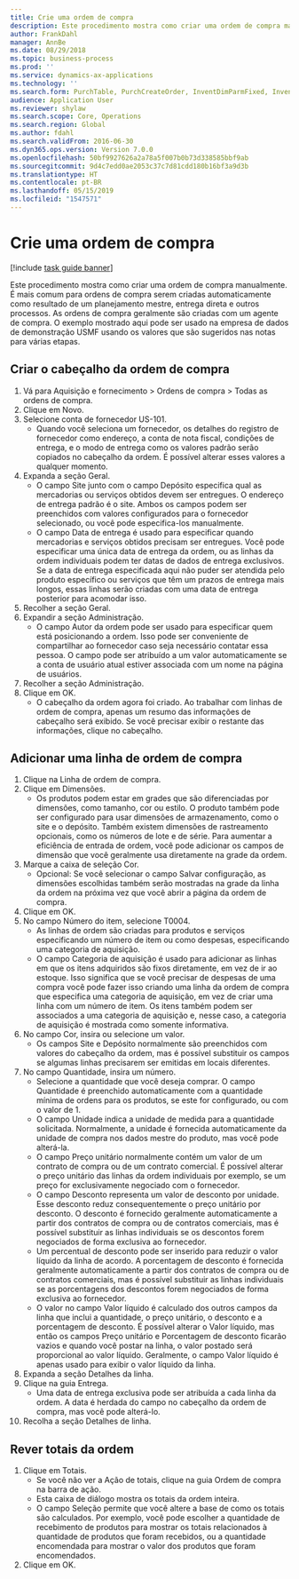 ```yaml
---
title: Crie uma ordem de compra
description: Este procedimento mostra como criar uma ordem de compra manualmente.
author: FrankDahl
manager: AnnBe
ms.date: 08/29/2018
ms.topic: business-process
ms.prod: ''
ms.service: dynamics-ax-applications
ms.technology: ''
ms.search.form: PurchTable, PurchCreateOrder, InventDimParmFixed, InventItemIdLookupPurchase, InventProductDimensionLookup, PurchTotals
audience: Application User
ms.reviewer: shylaw
ms.search.scope: Core, Operations
ms.search.region: Global
ms.author: fdahl
ms.search.validFrom: 2016-06-30
ms.dyn365.ops.version: Version 7.0.0
ms.openlocfilehash: 50bf9927626a2a78a5f007b0b73d338585bbf9ab
ms.sourcegitcommit: 9d4c7edd0ae2053c37c7d81cdd180b16bf3a9d3b
ms.translationtype: HT
ms.contentlocale: pt-BR
ms.lasthandoff: 05/15/2019
ms.locfileid: "1547571"
---
```

# <a name="create-a-purchase-order"></a>Crie uma ordem de compra

[!include [task guide banner](../../includes/task-guide-banner.md)]

Este procedimento mostra como criar uma ordem de compra manualmente. É mais comum para ordens de compra serem criadas automaticamente como resultado de um planejamento mestre, entrega direta e outros processos. As ordens de compra geralmente são criadas com um agente de compra. O exemplo mostrado aqui pode ser usado na empresa de dados de demonstração USMF usando os valores que são sugeridos nas notas para várias etapas.


## <a name="create-the-purchase-order-header"></a>Criar o cabeçalho da ordem de compra
1. Vá para Aquisição e fornecimento > Ordens de compra > Todas as ordens de compra.
2. Clique em Novo.
3. Selecione conta de fornecedor US-101.
    * Quando você seleciona um fornecedor, os detalhes do registro de fornecedor como endereço, a conta de nota fiscal, condições de entrega, e o modo de entrega como os valores padrão serão copiados no cabeçalho da ordem. É possível alterar esses valores a qualquer momento.  
4. Expanda a seção Geral.
    * O campo Site junto com o campo Depósito especifica qual as mercadorias ou serviços obtidos devem ser entregues. O endereço de entrega padrão é o site. Ambos os campos podem ser preenchidos com valores configurados para o fornecedor selecionado, ou você pode especifica-los manualmente.  
    * O campo Data de entrega é usado para especificar quando mercadorias e serviços obtidos precisam ser entregues. Você pode especificar uma única data de entrega da ordem, ou as linhas da ordem individuais podem ter datas de dados de entrega exclusivos. Se a data de entrega especificada aqui não puder ser atendida pelo produto específico ou serviços que têm um prazos de entrega mais longos, essas linhas serão criadas com uma data de entrega posterior para acomodar isso.  
5. Recolher a seção Geral.
6. Expandir a seção Administração.
    * O campo Autor da ordem pode ser usado para especificar quem está posicionando a ordem. Isso pode ser conveniente de compartilhar ao fornecedor caso seja necessário contatar essa pessoa. O campo pode ser atribuído a um valor automaticamente se a conta de usuário atual estiver associada com um nome na página de usuários.  
7. Recolher a seção Administração.
8. Clique em OK.
    * O cabeçalho da ordem agora foi criado. Ao trabalhar com linhas de ordem de compra, apenas um resumo das informações de cabeçalho será exibido. Se você precisar exibir o restante das informações, clique no cabeçalho.  

## <a name="add-a-purchase-order-line"></a>Adicionar uma linha de ordem de compra
1. Clique na Linha de ordem de compra.
2. Clique em Dimensões.
    * Os produtos podem estar em grades que são diferenciadas por dimensões, como tamanho, cor ou estilo. O produto também pode ser configurado para usar dimensões de armazenamento, como o site e o depósito. Também existem dimensões de rastreamento opcionais, como os números de lote e de série. Para aumentar a eficiência de entrada de ordem, você pode adicionar os campos de dimensão que você geralmente usa diretamente na grade da ordem.  
3. Marque a caixa de seleção Cor.
    * Opcional: Se você selecionar o campo Salvar configuração, as dimensões escolhidas também serão mostradas na grade da linha da ordem na próxima vez que você abrir a página da ordem de compra.  
4. Clique em OK.
5. No campo Número do item, selecione T0004.
    * As linhas de ordem são criadas para produtos e serviços especificando um número de item ou como despesas, especificando uma categoria de aquisição.  
    * O campo Categoria de aquisição é usado para adicionar as linhas em que os itens adquiridos são fixos diretamente, em vez de ir ao estoque. Isso significa que se você precisar de despesas de uma compra você pode fazer isso criando uma linha da ordem de compra que especifica uma categoria de aquisição, em vez de criar uma linha com um número de item. Os itens também podem ser associados a uma categoria de aquisição e, nesse caso, a categoria de aquisição é mostrada como somente informativa.  
6. No campo Cor, insira ou selecione um valor.
    * Os campos Site e Depósito normalmente são preenchidos com valores do cabeçalho da ordem, mas é possível substituir os campos se algumas linhas precisarem ser emitidas em locais diferentes.  
7. No campo Quantidade, insira um número.
    * Selecione a quantidade que você deseja comprar. O campo Quantidade é preenchido automaticamente com a quantidade mínima de ordens para os produtos, se este for configurado, ou com o valor de 1.  
    * O campo Unidade indica a unidade de medida para a quantidade solicitada. Normalmente, a unidade é fornecida automaticamente da unidade de compra nos dados mestre do produto, mas você pode alterá-la.  
    * O campo Preço unitário normalmente contém um valor de um contrato de compra ou de um contrato comercial. É possível alterar o preço unitário das linhas da ordem individuais por exemplo, se um preço for exclusivamente negociado com o fornecedor.  
    * O campo Desconto representa um valor de desconto por unidade. Esse desconto reduz consequentemente o preço unitário por desconto. O desconto é fornecido geralmente automaticamente a partir dos contratos de compra ou de contratos comerciais, mas é possível substituir as linhas individuais se os descontos forem negociados de forma exclusiva ao fornecedor.  
    * Um percentual de desconto pode ser inserido para reduzir o valor líquido da linha de acordo. A porcentagem de desconto é fornecida geralmente automaticamente a partir dos contratos de compra ou de contratos comerciais, mas é possível substituir as linhas individuais se as porcentagens dos descontos forem negociados de forma exclusiva ao fornecedor.  
    * O valor no campo Valor líquido é calculado dos outros campos da linha que inclui a quantidade, o preço unitário, o desconto e a porcentagem de desconto. É possível alterar o Valor líquido, mas então os campos Preço unitário e Porcentagem de desconto ficarão vazios e quando você postar na linha, o valor postado será proporcional ao valor líquido. Geralmente, o campo Valor líquido é apenas usado para exibir o valor líquido da linha.  
8. Expanda a seção Detalhes da linha.
9. Clique na guia Entrega.
    * Uma data de entrega exclusiva pode ser atribuída a cada linha da ordem. A data é herdada do campo no cabeçalho da ordem de compra, mas você pode alterá-lo.  
10. Recolha a seção Detalhes de linha.

## <a name="review-order-totals"></a>Rever totais da ordem
1. Clique em Totais.
    * Se você não ver a Ação de totais, clique na guia Ordem de compra na barra de ação.  
    * Esta caixa de diálogo mostra os totais da ordem inteira.  
    * O campo Seleção permite que você altere a base de como os totais são calculados. Por exemplo, você pode escolher a quantidade de recebimento de produtos para mostrar os totais relacionados à quantidade de produtos que foram recebidos, ou a quantidade encomendada para mostrar o valor dos produtos que foram encomendados.  
2. Clique em OK.

